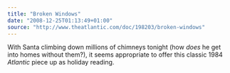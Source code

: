 ```yaml
---
title: "Broken Windows"
date: "2008-12-25T01:13:49+01:00"
source: "http://www.theatlantic.com/doc/198203/broken-windows"
---
```


With Santa climbing down millions of chimneys tonight (how _does_ he get into homes without them?), it seems appropriate to offer this classic 1984 <cite>Atlantic</cite> piece up as holiday reading.
